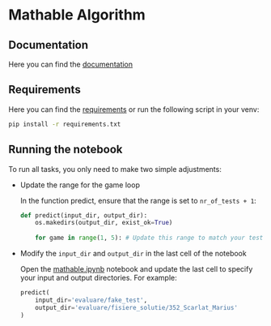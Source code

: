 # Mathable Algorithm

## Documentation

Here you can find the [documentation](./DOCUMENTATION.md)

## Requirements

Here you can find the
[requirements](./requirements.txt) or run the following script in your venv:

```bash
pip install -r requirements.txt
```

## Running the notebook

To run all tasks, you only need to make two simple adjustments:

* Update the range for the game loop

    In the function predict, ensure that the range is set to ```nr_of_tests + 1```:

    ```py
    def predict(input_dir, output_dir):
        os.makedirs(output_dir, exist_ok=True)
        
        for game in range(1, 5): # Update this range to match your test count
    ```

* Modify the ```input_dir``` and ```output_dir``` in the last cell of the notebook

    Open the [mathable.ipynb](mathable.ipynb) notebook and update the last cell to specify your input and output directories. For example:

    ```py
    predict(
        input_dir='evaluare/fake_test',
        output_dir='evaluare/fisiere_solutie/352_Scarlat_Marius'
    )
    ```